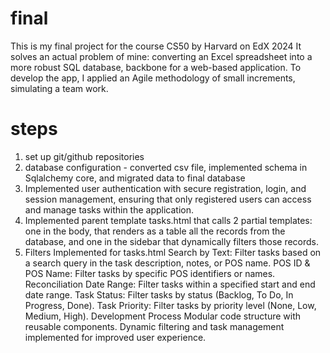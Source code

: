 # final
This is my final project for the course CS50 by Harvard on EdX 2024
It solves an actual problem of mine: converting an Excel spreadsheet into a more robust SQL database, backbone for a web-based application.
To develop the app, I applied an Agile methodology of small increments, simulating a team work.

# steps
1. set up git/github repositories
2. database configuration - converted csv file, implemented schema in Sqlalchemy core, and migrated data to final database
3. Implemented user authentication with secure registration, login, and session management, ensuring that only registered users can access and manage tasks within the application.
4. Implemented parent template tasks.html that calls 2 partial templates: one in the body, that renders as a table all the records from the database, and one in the sidebar that dynamically filters those records.
5. Filters Implemented for tasks.html
        Search by Text: Filter tasks based on a search query in the task description, notes, or POS name.
        POS ID & POS Name: Filter tasks by specific POS identifiers or names.
        Reconciliation Date Range: Filter tasks within a specified start and end date range.
        Task Status: Filter tasks by status (Backlog, To Do, In Progress, Done).
        Task Priority: Filter tasks by priority level (None, Low, Medium, High).
    Development Process
        Modular code structure with reusable components.
        Dynamic filtering and task management implemented for improved user experience.